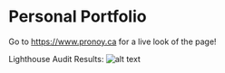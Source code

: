 # Personal Portfolio
Go to https://www.pronoy.ca for a live look of the page!

Lighthouse Audit Results:
![alt text](https://i.imgur.com/AmYK83M.jpg)
